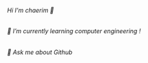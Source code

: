 ###### Hi I'm chaerim 👋
###### 🌱 I’m currently learning computer engineering ! 
###### 💬 Ask me about Github


<!--
**chaaerim/chaaerim** is a ✨ _special_ ✨ repository because its `README.md` (this file) appears on your GitHub profile.

[Github Stats](https://github-readme-stats.vercel.app/api?username=biud436&show_icons=true)

